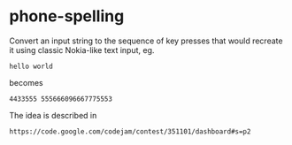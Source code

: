 phone-spelling
==============

Convert an input string to the sequence of key presses that would
recreate it using classic Nokia-like text input, eg.

    hello world

becomes

    4433555 555666096667775553

The idea is described in

    https://code.google.com/codejam/contest/351101/dashboard#s=p2
